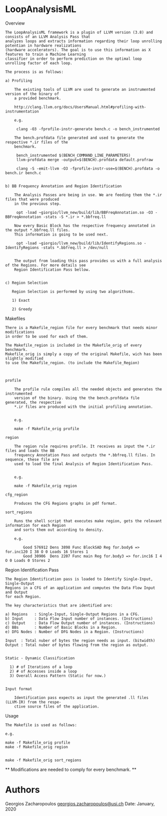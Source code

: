 # LoopAnalysisML

Overview

    The LoopAnalysisML framework is a plugin of LLVM version (3.8) and consists of an LLVM Analysis Pass that 
    analyzes loops and extracts information regarding their loop unrolling potentian in hardware realizations 
    (hardware accelerators). The goal is to use this information as X features to train a Machine Learning 
    classifier in order to perform prediction on the optimal loop unrolling factor of each loop.

    The process is as follows:

    a) Profiling

        The existing tools of LLVM are used to generate an instrumented version of the binary of
        a provided benchmark.

        http://clang.llvm.org/docs/UsersManual.html#profiling-with-instrumentation

        e.g.

         clang -O3 -fprofile-instr-generate bench.c -o bench_instrumented

        The bench.profdata file generated and used to generate the respective *.ir files of the 
        benchmark.

         bench_instrumented $(BENCH_COMMAND_LINE_PARAMETERS)
         llvm-profdata merge -output=$(BENCH).profdata default.profraw

         clang -S -emit-llvm -O3 -fprofile-instr-use=$(BENCH).profdata -o bench.ir bench.c

     
    b) BB Frequency Annotation and Region Identification

        The Analysis Passes are being in use. We are feeding them the *.ir files that were produced
        in the previous step.

         opt -load ~giorgio/llvm_new/build/lib/BBFreqAnnotation.so -O3 -BBFreqAnnotation -stats -S *.ir > *.bbfreq.ll

        Now every Basic Block has the respective frequency annotated in the output *.bbfreq.ll files.
        This information is going to be used next.

         opt -load ~giorgio/llvm_new/build/lib/IdentifyRegions.so -IdentifyRegions -stats *.bbfreq.ll > /dev/null 

        
        The output from loading this pass provides us with a full analysis of the Regions. For more details see
        Region Identification Pass bellow.


    c) Region Selection

       Region Selection is performed by using two algorithsms.

       1) Exact

       2) Greedy 
 
 
 Makefiles

    There is a Makefile_region file for every benchmark that needs minor modifications
    in order to be used for each of them.

    The Makefile_region is included in the Makefile_orig of every benchmark.
    Makefile_orig is simply a copy of the original Makefile, wich has been slightly modified
    to use the Makefile_region. (to include the Makefile_Region) 


    
    profile

        The profile rule compiles all the needed objects and generates the instrumented
        version of the binary. Using the the bench.profdata file generated, the respective
        *.ir files are produced with the initial profiling annotation.


        e.g.
        
        make -f Makefile_orig profile
       
    region

        The region rule requires profile. It receives as input the *.ir files and loads the BB 
        frequency Annotation Pass and outputs the *.bbfreq.ll files. In sequence, these file are
        used to load the final Analysis of Region Identification Pass.


        e.g.
        
        make -f Makefile_orig region

    cfg_region
        
        Produces the CFG Regions graphs in pdf format.

    sort_regions
        
        Runs the shell script that executes make region, gets the relevant information for each Region
        and sorts them out according to density.

        e.g. 

            Good 576912 Dens 3898 Func BlockSAD Reg for.body6 => for.inc120 I 38 O 0 Loads 16 Stores 1
            Good 30906  Dens 2207 Func main Reg for.body3 => for.inc16 I 4 O 0 Loads 0 Stores 2 



Region Identification Pass
    
    The Region Identification pass is loaded to Identify Single-Input, Single-Output 
    Regions in a CFG of an application and computes the Data Flow Input and Output 
    for each Region.

    The key characteristics that are identified are:

    a) Regions   : Single-Input, Single-Output Regions in a CFG.
    b) Input     : Data Flow Input number of instances. (Instructions)
    c) Output    : Data Flow Output number of instances. (Instructions)
    d) BBs       : Number of Basic Blocks in a Region.
    e) DFG Nodes : Number of DFG Nodes in a Region. (Instructions)

    Input  : Total nuber of bytes the region needs as input. (bitwidth)
    Output : Total nuber of bytes flowing from the region as output.


    Static - Dynamic Classification

      1) # of Iterations of a loop
      2) # of Accesses inside a loop
      3) Overall Access Pattern (Static for now.)


    Input format
        
        Identification pass expects as input the generated .ll files (LLVM-IR) from the respe-
        ctive source files of the application.


Usage

    The Makefile is used as follows:

    e.g.
    
    make -f Makefile_orig profile
    make -f Makefile_orig region


    make -f Makefile_orig sort_regions



   ** Modifications are needed to comply for every benchmark. **


# Authors

Georgios Zacharopoulos <georgios.zacharopoulos@usi.ch>
Date: January, 2020